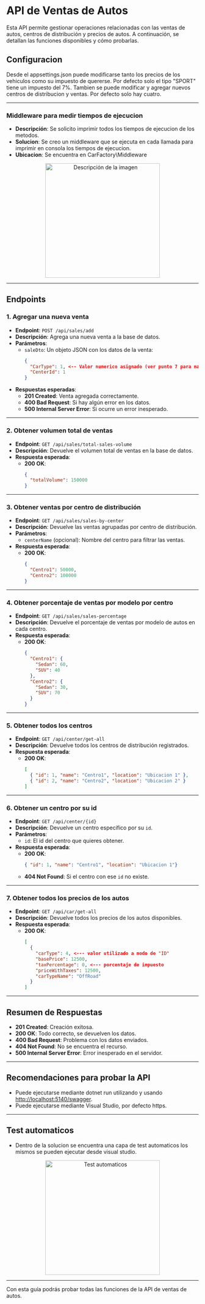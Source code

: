 # API de Ventas de Autos

Esta API permite gestionar operaciones relacionadas con las ventas de autos, centros de distribución y precios de autos. A continuación, se detallan las funciones disponibles y cómo probarlas.

## Configuracion

Desde el appsettings.json puede modificarse tanto los precios de los vehiculos como su impuesto de quererse. Por defecto solo el tipo "SPORT" tiene un impuesto del 7%.
Tambien se puede modificar y agregar nuevos centros de distribucion y ventas. Por defecto solo hay cuatro.

---

### **Middleware para medir tiempos de ejecucion**
- **Descripción**: Se solicito imprimir todos los tiempos de ejecucion de los metodos.
- **Solucion**: Se creo un middleware que se ejecuta en cada llamada para imprimir en consola los tiempos de ejecucion. 
- **Ubicacion**: Se encuentra en CarFactory\Middleware

<p align="center">
  <img src="https://i.imgur.com/hMvHijh.png" alt="Descripción de la imagen" width="300"/>
</p>

---

## Endpoints

### 1. **Agregar una nueva venta**
- **Endpoint**: `POST /api/sales/add`
- **Descripción**: Agrega una nueva venta a la base de datos.
- **Parámetros**: 
  - `saleDto`: Un objeto JSON con los datos de la venta:
    ```json
    {
      "CarType": 1, <-- Valor numerico asignado (ver punto 7 para mas detalle)
      "CenterId": 1
    }
    ```
- **Respuestas esperadas**:
  - **201 Created**: Venta agregada correctamente.
  - **400 Bad Request**: Si hay algún error en los datos.
  - **500 Internal Server Error**: Si ocurre un error inesperado.

---

### 2. **Obtener volumen total de ventas**
- **Endpoint**: `GET /api/sales/total-sales-volume`
- **Descripción**: Devuelve el volumen total de ventas en la base de datos.
- **Respuesta esperada**:
  - **200 OK**:
    ```json
    {
      "totalVolume": 150000
    }
    ```

---

### 3. **Obtener ventas por centro de distribución**
- **Endpoint**: `GET /api/sales/sales-by-center`
- **Descripción**: Devuelve las ventas agrupadas por centro de distribución.
- **Parámetros**:
  - `centerName` (opcional): Nombre del centro para filtrar las ventas.
- **Respuesta esperada**:
  - **200 OK**:
    ```json
    {
      "Centro1": 50000,
      "Centro2": 100000
    }
    ```

---

### 4. **Obtener porcentaje de ventas por modelo por centro**
- **Endpoint**: `GET /api/sales/sales-percentage`
- **Descripción**: Devuelve el porcentaje de ventas por modelo de autos en cada centro.
- **Respuesta esperada**:
  - **200 OK**:
    ```json
    {
      "Centro1": {
        "Sedan": 60,
        "SUV": 40
      },
      "Centro2": {
        "Sedan": 30,
        "SUV": 70
      }
    }
    ```

---

### 5. **Obtener todos los centros**
- **Endpoint**: `GET /api/center/get-all`
- **Descripción**: Devuelve todos los centros de distribución registrados.
- **Respuesta esperada**:
  - **200 OK**:
    ```json
    [
      { "id": 1, "name": "Centro1", "location": "Ubicacion 1" },
      { "id": 2, "name": "Centro2", "location": "Ubicacion 2" }
    ]
    ```

---

### 6. **Obtener un centro por su id**
- **Endpoint**: `GET /api/center/{id}`
- **Descripción**: Devuelve un centro específico por su `id`.
- **Parámetros**:
  - `id`: El id del centro que quieres obtener.
- **Respuesta esperada**:
  - **200 OK**:
    ```json
    { "id": 1, "name": "Centro1", "location": "Ubicacion 1"}
    ```
  - **404 Not Found**: Si el centro con ese `id` no existe.

---

### 7. **Obtener todos los precios de los autos**
- **Endpoint**: `GET /api/car/get-all`
- **Descripción**: Devuelve todos los precios de los autos disponibles.
- **Respuesta esperada**:
  - **200 OK**:
    ```json
    [
      {
        "carType": 4, <--- valor utilizado a modo de "ID"
        "basePrice": 12500,
        "taxPercentage": 0, <--- porcentaje de impuesto
        "priceWithTaxes": 12500,
        "carTypeName": "OffRoad"
      }
    ]
    ```

---

## Resumen de Respuestas

- **201 Created**: Creación exitosa.
- **200 OK**: Todo correcto, se devuelven los datos.
- **400 Bad Request**: Problema con los datos enviados.
- **404 Not Found**: No se encuentra el recurso.
- **500 Internal Server Error**: Error inesperado en el servidor.

---

## Recomendaciones para probar la API

- Puede ejecutarse mediante dotnet run utilizando y usando [http://localhost:5140/swagger](http://localhost:5140/swagger/index.html).
- Puede ejecutarse mediante Visual Studio, por defecto https.

---

## Test automaticos

- Dentro de la solucion se encuentra una capa de test automaticos los mismos se pueden ejecutar desde visual studio.

<p align="center">
  <img src="https://i.imgur.com/7oVzCtw.png" alt="Test automaticos" width="300"/>
</p>

---
Con esta guía podrás probar todas las funciones de la API de ventas de autos.
